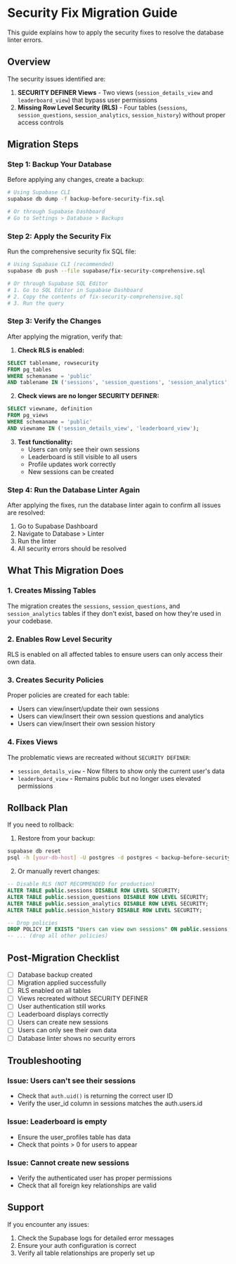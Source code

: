 # Security Fix Migration Guide

This guide explains how to apply the security fixes to resolve the database linter errors.

## Overview

The security issues identified are:
1. **SECURITY DEFINER Views** - Two views (`session_details_view` and `leaderboard_view`) that bypass user permissions
2. **Missing Row Level Security (RLS)** - Four tables (`sessions`, `session_questions`, `session_analytics`, `session_history`) without proper access controls

## Migration Steps

### Step 1: Backup Your Database

Before applying any changes, create a backup:

```bash
# Using Supabase CLI
supabase db dump -f backup-before-security-fix.sql

# Or through Supabase Dashboard
# Go to Settings > Database > Backups
```

### Step 2: Apply the Security Fix

Run the comprehensive security fix SQL file:

```bash
# Using Supabase CLI (recommended)
supabase db push --file supabase/fix-security-comprehensive.sql

# Or through Supabase SQL Editor
# 1. Go to SQL Editor in Supabase Dashboard
# 2. Copy the contents of fix-security-comprehensive.sql
# 3. Run the query
```

### Step 3: Verify the Changes

After applying the migration, verify that:

1. **Check RLS is enabled:**
```sql
SELECT tablename, rowsecurity 
FROM pg_tables 
WHERE schemaname = 'public' 
AND tablename IN ('sessions', 'session_questions', 'session_analytics', 'session_history');
```

2. **Check views are no longer SECURITY DEFINER:**
```sql
SELECT viewname, definition 
FROM pg_views 
WHERE schemaname = 'public' 
AND viewname IN ('session_details_view', 'leaderboard_view');
```

3. **Test functionality:**
   - Users can only see their own sessions
   - Leaderboard is still visible to all users
   - Profile updates work correctly
   - New sessions can be created

### Step 4: Run the Database Linter Again

After applying the fixes, run the database linter again to confirm all issues are resolved:

1. Go to Supabase Dashboard
2. Navigate to Database > Linter
3. Run the linter
4. All security errors should be resolved

## What This Migration Does

### 1. Creates Missing Tables
The migration creates the `sessions`, `session_questions`, and `session_analytics` tables if they don't exist, based on how they're used in your codebase.

### 2. Enables Row Level Security
RLS is enabled on all affected tables to ensure users can only access their own data.

### 3. Creates Security Policies
Proper policies are created for each table:
- Users can view/insert/update their own sessions
- Users can view/insert their own session questions and analytics
- Users can view/insert their own session history

### 4. Fixes Views
The problematic views are recreated without `SECURITY DEFINER`:
- `session_details_view` - Now filters to show only the current user's data
- `leaderboard_view` - Remains public but no longer uses elevated permissions

## Rollback Plan

If you need to rollback:

1. Restore from your backup:
```bash
supabase db reset
psql -h [your-db-host] -U postgres -d postgres < backup-before-security-fix.sql
```

2. Or manually revert changes:
```sql
-- Disable RLS (NOT RECOMMENDED for production)
ALTER TABLE public.sessions DISABLE ROW LEVEL SECURITY;
ALTER TABLE public.session_questions DISABLE ROW LEVEL SECURITY;
ALTER TABLE public.session_analytics DISABLE ROW LEVEL SECURITY;
ALTER TABLE public.session_history DISABLE ROW LEVEL SECURITY;

-- Drop policies
DROP POLICY IF EXISTS "Users can view own sessions" ON public.sessions;
-- ... (drop all other policies)
```

## Post-Migration Checklist

- [ ] Database backup created
- [ ] Migration applied successfully
- [ ] RLS enabled on all tables
- [ ] Views recreated without SECURITY DEFINER
- [ ] User authentication still works
- [ ] Leaderboard displays correctly
- [ ] Users can create new sessions
- [ ] Users can only see their own data
- [ ] Database linter shows no security errors

## Troubleshooting

### Issue: Users can't see their sessions
- Check that `auth.uid()` is returning the correct user ID
- Verify the user_id column in sessions matches the auth.users.id

### Issue: Leaderboard is empty
- Ensure the user_profiles table has data
- Check that points > 0 for users to appear

### Issue: Cannot create new sessions
- Verify the authenticated user has proper permissions
- Check that all foreign key relationships are valid

## Support

If you encounter any issues:
1. Check the Supabase logs for detailed error messages
2. Ensure your auth configuration is correct
3. Verify all table relationships are properly set up
